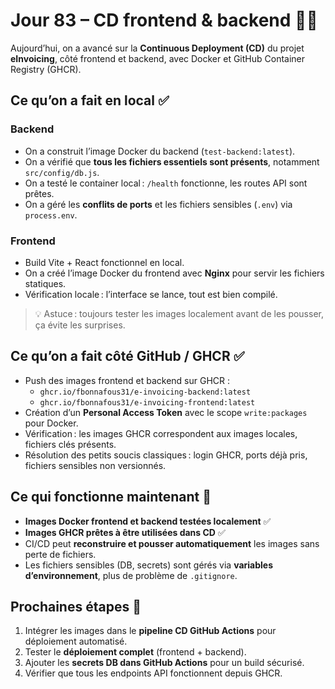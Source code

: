 # Jour 83 – CD frontend & backend 🎯🐳

Aujourd’hui, on a avancé sur la **Continuous Deployment (CD)** du projet **eInvoicing**, côté frontend et backend, avec Docker et GitHub Container Registry (GHCR).  

## Ce qu’on a fait **en local** ✅

### Backend
* On a construit l’image Docker du backend (`test-backend:latest`).  
* On a vérifié que **tous les fichiers essentiels sont présents**, notamment `src/config/db.js`.  
* On a testé le container local : `/health` fonctionne, les routes API sont prêtes.  
* On a géré les **conflits de ports** et les fichiers sensibles (`.env`) via `process.env`.  

### Frontend
* Build Vite + React fonctionnel en local.  
* On a créé l’image Docker du frontend avec **Nginx** pour servir les fichiers statiques.  
* Vérification locale : l’interface se lance, tout est bien compilé.  

> 💡 Astuce : toujours tester les images localement avant de les pousser, ça évite les surprises.

## Ce qu’on a fait côté **GitHub / GHCR** ✅

* Push des images frontend et backend sur GHCR :  
  * `ghcr.io/fbonnafous31/e-invoicing-backend:latest`  
  * `ghcr.io/fbonnafous31/e-invoicing-frontend:latest`  
* Création d’un **Personal Access Token** avec le scope `write:packages` pour Docker.  
* Vérification : les images GHCR correspondent aux images locales, fichiers clés présents.  
* Résolution des petits soucis classiques : login GHCR, ports déjà pris, fichiers sensibles non versionnés.  

## Ce qui fonctionne maintenant 🌟

* **Images Docker frontend et backend testées localement** ✅  
* **Images GHCR prêtes à être utilisées dans CD** ✅  
* CI/CD peut **reconstruire et pousser automatiquement** les images sans perte de fichiers.  
* Les fichiers sensibles (DB, secrets) sont gérés via **variables d’environnement**, plus de problème de `.gitignore`.  

## Prochaines étapes 📌

1. Intégrer les images dans le **pipeline CD GitHub Actions** pour déploiement automatisé.  
2. Tester le **déploiement complet** (frontend + backend).  
3. Ajouter les **secrets DB dans GitHub Actions** pour un build sécurisé.  
4. Vérifier que tous les endpoints API fonctionnent depuis GHCR.  
